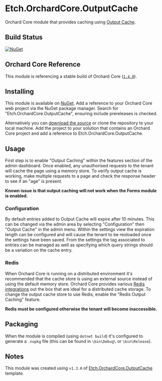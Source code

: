 # Etch.OrchardCore.OutputCache

Orchard Core module that provides caching using [Output Cache](https://learn.microsoft.com/en-us/aspnet/core/performance/caching/overview?view=aspnetcore-7.0#output-caching).

## Build Status

[![NuGet](https://img.shields.io/nuget/v/Etch.OrchardCore.OutputCache.svg)](https://www.nuget.org/packages/Etch.OrchardCore.OutputCache)

## Orchard Core Reference

This module is referencing a stable build of Orchard Core ([`1.4.0`](https://www.nuget.org/packages/OrchardCore.Module.Targets/1.4.0)).

## Installing

This module is available on [NuGet](https://www.nuget.org/packages/Etch.OrchardCore.OutputCache). Add a reference to your Orchard Core web project via the NuGet package manager. Search for "Etch.OrchardCore.OutputCache", ensuring include prereleases is checked.

Alternatively you can [download the source](https://github.com/etchuk/Etch.OrchardCore.OutputCache/archive/master.zip) or clone the repository to your local machine. Add the project to your solution that contains an Orchard Core project and add a reference to Etch.OrchardCore.OutputCache.

## Usage

First step is to enable "Output Caching" within the features section of the admin dashboard. Once enabled, any unauthorised requests to the tenant will cache the page using a memory store. To verify output cache is working, make multiple requests to a page and check the response header to see if an "age" is present.

**Known issue is that output caching will not work when the Forms module is enabled.**

### Configuration

By default entries added to Output Cache will expire after 10 minutes. This can be changed via the admin area by selecting "Configuration" then "Output Cache" in the admin menu. Within the settings view the expiration length can be configured and will cause the tenant to be reoloaded once the settings have been saved. From the settings the tag associated to entries can be managed as well as specifying which query strings should be a variation on the cache entry.

### Redis

When Orchard Core is running on a distributed environment it's recommended that the cache store is using an external source instead of using the default memory store. Orchard Core provides various [Redis integrations](https://docs.orchardcore.net/en/latest/docs/reference/modules/Redis/) out the box that are ideal for a distributed cache storage. To change the output cache store to use Redis, enable the "Redis Output Caching" feature. 

**Redis must be configured otherwise the tenant will become inaccessible.**

## Packaging

When the module is compiled (using `dotnet build`) it's configured to generate a `.nupkg` file (this can be found in `\bin\Debug\` or `\bin\Release`).

## Notes

This module was created using `v1.3.0` of [Etch.OrchardCore.OutputCache](https://github.com/EtchUK/Etch.OrchardCore.OutputCache) template.
